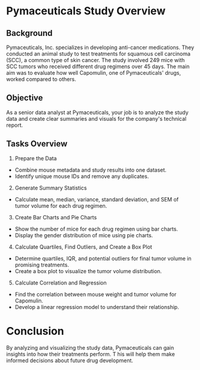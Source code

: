 # Pymaceuticals Study Overview

## Background
Pymaceuticals, Inc. specializes in developing anti-cancer medications. They conducted an animal study to test treatments for squamous cell carcinoma (SCC), 
a common type of skin cancer. The study involved 249 mice with SCC tumors who received different drug regimens over 45 days. The main aim was to evaluate how well Capomulin, 
one of Pymaceuticals' drugs, worked compared to others.

## Objective
As a senior data analyst at Pymaceuticals, your job is to analyze the study data and create clear summaries and visuals for the company's technical report.

## Tasks Overview

1. Prepare the Data
- Combine mouse metadata and study results into one dataset.
- Identify unique mouse IDs and remove any duplicates.

2. Generate Summary Statistics
- Calculate mean, median, variance, standard deviation, and SEM of tumor volume for each drug regimen.

3. Create Bar Charts and Pie Charts
- Show the number of mice for each drug regimen using bar charts.
- Display the gender distribution of mice using pie charts.

4. Calculate Quartiles, Find Outliers, and Create a Box Plot
- Determine quartiles, IQR, and potential outliers for final tumor volume in promising treatments.
- Create a box plot to visualize the tumor volume distribution.

5. Calculate Correlation and Regression
- Find the correlation between mouse weight and tumor volume for Capomulin.
- Develop a linear regression model to understand their relationship.

# Conclusion
By analyzing and visualizing the study data, Pymaceuticals can gain insights into how their treatments perform. T
his will help them make informed decisions about future drug development.
